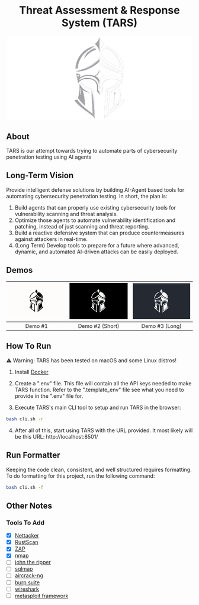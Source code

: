 <h1 align="center">Threat Assessment & Response System (TARS)</h1>

<p align="center">
    <img width="500" src="./frontend/logo.png">
</p>

## About

TARS is our attempt towards trying to automate parts of cybersecurity penetration testing using AI agents

## Long-Term Vision

Provide intelligent defense solutions by building AI-Agent based tools for automating cybersecurity penetration testing. In short, the plan is:

1. Build agents that can properly use existing cybersecurity tools for vulnerability scanning and threat analysis.
2. Optimize those agents to automate vulnerability identification and patching, instead of just scanning and threat reporting.
3. Build a reactive defensive system that can produce countermeasures against attackers in real-time.
4. (Long Term) Develop tools to prepare for a future where advanced, dynamic, and automated AI-driven attacks can be easily deployed.

## Demos

| [![Video 1 Title](assets/thumbnail_1.png)](https://www.youtube.com/watch?v=HNlvgvFs43g) | [![Video 2 Title](assets/thumbnail_2.png)](https://www.youtube.com/watch?v=Sjw_gkSz6Lw) | [![Video 3 Title](assets/thumbnail_3.png)](https://www.youtube.com/watch?v=JSBVHl7PWek) |
| :-------------------------------------------------------------------------------------: | :-------------------------------------------------------------------------------------: | :-------------------------------------------------------------------------------------: |
|                                         Demo #1                                         |                                     Demo #2 (Short)                                     |                                     Demo #3 (Long)                                      |

## How To Run

⚠️ Warning: TARS has been tested on macOS and some Linux distros!

1. Install [Docker](https://www.docker.com/)
2. Create a ".env" file. This file will contain all the API keys needed to make TARS function. Refer to the ".template_env" file see what you need to provide in the ".env" file for.

3. Execute TARS's main CLI tool to setup and run TARS in the browser:

```bash
bash cli.sh -r
```

4. After all of this, start using TARS with the URL provided. It most likely will be this URL: http://localhost:8501/

## Run Formatter

Keeping the code clean, consistent, and well structured requires formatting. To do formatting for this project, run the following command:

```bash
bash cli.sh -f
```

## Other Notes

### Tools To Add

- [x] [Nettacker](https://github.com/OWASP/Nettacker)
- [x] [RustScan](https://github.com/RustScan/RustScan)
- [x] [ZAP](https://www.zaproxy.org/)
- [x] [nmap](https://github.com/nmap/nmap)
- [ ] [john the ripper](https://github.com/openwall/john)
- [ ] [sqlmap](https://github.com/sqlmapproject/sqlmap)
- [ ] [aircrack-ng](https://github.com/aircrack-ng/aircrack-ng)
- [ ] [burp suite](https://portswigger.net/burp)
- [ ] [wireshark](https://www.wireshark.org/)
- [ ] [metasploit framework](https://www.metasploit.com/)
